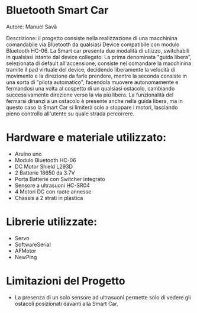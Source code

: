 # Bluetooth Smart Car

Autore: Manuel Savà

Descrizione: il progetto consiste nella realizzazione di una macchinina comandabile via Bluetooth da qualsiasi Device compatibile con modulo Bluetooth HC-06. La Smart car presenta due modalità di utlizzo, switchabili in qualsiasi istante dal device collegato: La prima denominata "guida libera", selezionata di default all'accensione, consiste nel comandare la macchinina tramite il pad virtuale del device, decidendo liberamente la velocità di movimento e la direzione da farle prendere, mentre la seconda consiste in una sorta di "pilota automatico", facendola muovere autonomamente e fermandosi una volta al cospetto di un qualsiasi ostacolo, cambiando successivamente direzione verso la via più libera. La funzionalità del fermarsi dinanzi a un ostacolo è presente anche nella guida libera, ma in questo caso la Smart Car si limiterà solo a stoppare i motori, lasciando pieno controllo all'utente su quale strada percorrere.  

# Hardware e materiale utilizzato:

- Aruino uno
- Modulo Bluetooth HC-06
- DC Motor Shield L293D
- 2 Batterie 18650 da 3.7V
- Porta Batterie con Switcher integrato
- Sensore a ultrasuoni HC-SR04
- 4 Motori DC con ruote annesse
- Chassis a 2 strati in plastica

# Librerie utilizzate:

- Servo
- SoftwareSerial
- AFMotor
- NewPing

# Limitazioni del Progetto

- La presenza di un solo sensore ad ultrasuoni permette solo di vedere gli ostacoli posizionati davanti alla Smart Car.
